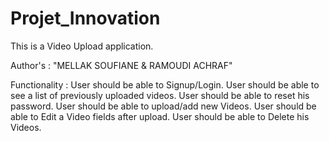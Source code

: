# Projet_Innovation

This is a Video Upload application.

Author's : "MELLAK SOUFIANE & RAMOUDI ACHRAF"

Functionality :
User should be able to Signup/Login.
User should be able to see a list of previously uploaded videos.
User should be able to reset his password.
User should be able to upload/add new Videos.
User should be able to Edit a Video fields after upload.
User should be able to Delete his Videos.
